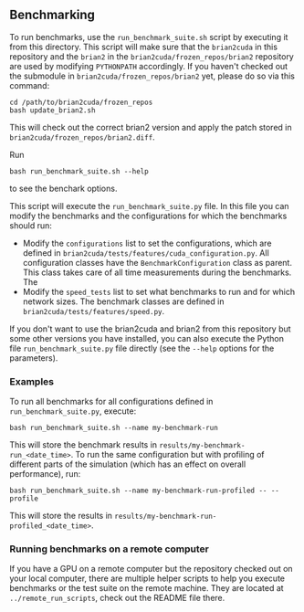 ## Benchmarking

To run benchmarks, use the `run_benchmark_suite.sh` script by executing it from this directory. This script will make sure that the `brian2cuda` in this repository and the `brian2` in the `brian2cuda/frozen_repos/brian2` repository are used by modifying `PYTHONPATH` accordingly. If you haven't checked out the submodule in `brian2cuda/frozen_repos/brian2` yet, please do so via this command:
```
cd /path/to/brian2cuda/frozen_repos
bash update_brian2.sh
```
This will check out the correct brian2 version and apply the patch stored in `brian2cuda/frozen_repos/brian2.diff`.


Run
```
bash run_benchmark_suite.sh --help
```
to see the benchark options.

This script will execute the `run_benchmark_suite.py` file. In this file you
can modify the benchmarks and the configurations for which the benchmarks
should run:
- Modify the `configurations` list to set the configurations, which are
  defined in `brian2cuda/tests/features/cuda_configuration.py`. All
  configuration classes have the `BenchmarkConfiguration` class as parent.
  This class takes care of all time measurements during the benchmarks. The 
- Modify the `speed_tests` list to set what benchmarks to run and for which
  network sizes. The benchmark classes are defined in
  `brian2cuda/tests/features/speed.py`.

If you don't want to use the brian2cuda and brian2 from this repository but some other versions you have installed, you can also execute the Python file `run_benchmark_suite.py` file directly (see the `--help` options for the parameters).
  
### Examples

To run all benchmarks for all configurations defined in `run_benchmark_suite.py`, execute:
```
bash run_benchmark_suite.sh --name my-benchmark-run
```
This will store the benchmark results in
`results/my-benchmark-run_<date_time>`.
To run the same configuration but with profiling of different parts of the
simulation (which has an effect on overall performance), run:
```
bash run_benchmark_suite.sh --name my-benchmark-run-profiled -- --profile
```
This will store the results in
`results/my-benchmark-run-profiled_<date_time>`.


### Running benchmarks on a remote computer

If you have a GPU on a remote computer but the repository checked out on your
local computer, there are multiple helper scripts to help you execute
benchmarks or the test suite on the remote machine. They are located at
`../remote_run_scripts`, check out the README file there.
